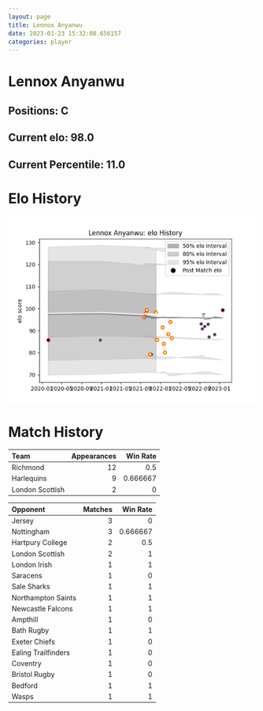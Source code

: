 ```yaml
---  
layout: page  
title: Lennox Anyanwu  
date: 2023-01-23 15:32:08.656157  
categories: player  
---
```

# Lennox Anyanwu

## Positions: C

## Current elo: 98.0

## Current Percentile: 11.0

# Elo History


![elo history](history_LennoxAnyanwu.png)
# Match History


| Team            |   Appearances |   Win Rate |
|:----------------|--------------:|-----------:|
| Richmond        |            12 |   0.5      |
| Harlequins      |             9 |   0.666667 |
| London Scottish |             2 |   0        |

| Opponent            |   Matches |   Win Rate |
|:--------------------|----------:|-----------:|
| Jersey              |         3 |   0        |
| Nottingham          |         3 |   0.666667 |
| Hartpury College    |         2 |   0.5      |
| London Scottish     |         2 |   1        |
| London Irish        |         1 |   1        |
| Saracens            |         1 |   0        |
| Sale Sharks         |         1 |   1        |
| Northampton Saints  |         1 |   1        |
| Newcastle Falcons   |         1 |   1        |
| Ampthill            |         1 |   0        |
| Bath Rugby          |         1 |   1        |
| Exeter Chiefs       |         1 |   0        |
| Ealing Trailfinders |         1 |   0        |
| Coventry            |         1 |   0        |
| Bristol Rugby       |         1 |   0        |
| Bedford             |         1 |   1        |
| Wasps               |         1 |   1        |